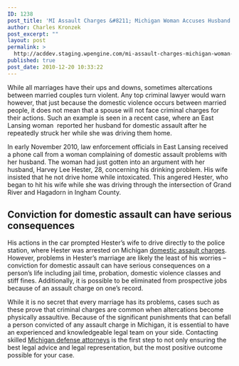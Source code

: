 ```yaml
---
ID: 1238
post_title: 'MI Assault Charges &#8211; Michigan Woman Accuses Husband of Assaulting Her While Driving'
author: Charles Kronzek
post_excerpt: ""
layout: post
permalink: >
  http://acddev.staging.wpengine.com/mi-assault-charges-michigan-woman-accuses-husband-of-assaulting-her-while-driving.html
published: true
post_date: 2010-12-20 10:33:22
---
```

While all marriages have their ups and downs, sometimes altercations between married couples turn violent. Any top criminal lawyer would warn however, that just because the domestic violence occurs between married people, it does not mean that a spouse will not face criminal charges for their actions. Such an example is seen in a recent case, where an East Lansing woman  reported her husband for domestic assault after he repeatedly struck her while she was driving them home.

In early November 2010, law enforcement officials in East Lansing received a phone call from a woman complaining of domestic assault problems with her husband. The woman had just gotten into an argument with her husband, Harvey Lee Hester, 28, concerning his drinking problem. His wife insisted that he not drive home while intoxicated. This angered Hester, who began to hit his wife while she was driving through the intersection of Grand River and Hagadorn in Ingham County.

<h2>Conviction for domestic assault can have serious consequences</h2>

His actions in the car prompted Hester’s wife to drive directly to the police station, where Hester was arrested on Michigan <a href="http://acddev.staging.wpengine.com/domestic-assault.html" target="_blank">domestic assault charges</a>. However, problems in Hester’s marriage are likely the least of his worries – conviction for domestic assault can have serious consequences on a person’s life including jail time, probation, domestic violence classes and stiff fines. Additionally, it is possible to be eliminated from prospective jobs because of an assault charge on one’s record.

While it is no secret that every marriage has its problems, cases such as these prove that criminal charges are common when altercations become physically assaultive. Because of the significant punishments that can befall a person convicted of any assault charge in Michigan, it is essential to have an experienced and knowledgeable legal team on your side. Contacting skilled <a href="http://acddev.staging.wpengine.com" target="_self">Michigan defense attorneys</a> is the first step to not only ensuring the best legal advice and legal representation, but the most positive outcome possible for your case.